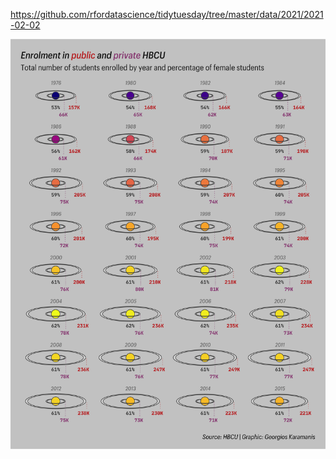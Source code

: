 https://github.com/rfordatascience/tidytuesday/tree/master/data/2021/2021-02-02

![](plots/hbcu.png)
